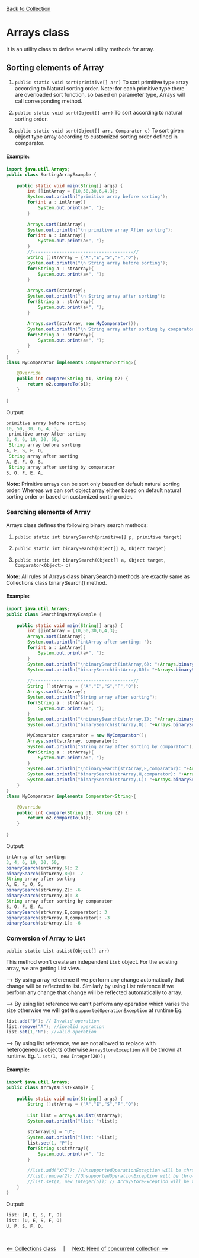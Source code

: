 [Back to Collection](../README.md)

# Arrays class

It is an utility class to define several utility methods for array.

## Sorting elements of Array

1. `public static void sort(primitive[] arr)`
To sort primitive type array according to Natural sorting order. Note: for each primitive type there are overloaded sort function, so based on parameter type, Arrays will call corresponding method.

2. `public static void sort(Object[] arr)`
To sort according to natural sorting order.

3. `public static void sort(Object[] arr, Comparator c)`
To sort given object type array according to customized sorting order defined in comparator.

#### Example:

```java
import java.util.Arrays;
public class SortingArrayExample {
    
    public static void main(String[] args) {
		int []intArray = {10,50,30,6,4,3};
        System.out.println("primitive array before sorting");
        for(int a : intArray){
            System.out.print(a+", ");
        }
        
        Arrays.sort(intArray);
        System.out.println("\n primitive array After sorting");
        for(int a : intArray){
            System.out.print(a+", ");
        }
        //--------------------------------------//
        String []strArray = {"A","E","S","F","O"};
        System.out.println("\n String array before sorting");
        for(String a : strArray){
            System.out.print(a+", ");
        }
        
        Arrays.sort(strArray);
        System.out.println("\n String array after sorting");
        for(String a : strArray){
            System.out.print(a+", ");
        }
        
        Arrays.sort(strArray, new MyComparator());
        System.out.println("\n String array after sorting by comparator");
        for(String a : strArray){
            System.out.print(a+", ");
        }
    }
}
class MyComparator implements Comparator<String>{

    @Override
    public int compare(String o1, String o2) {
        return o2.compareTo(o1);
    }
    
}
```

Output:

```java
primitive array before sorting
10, 50, 30, 6, 4, 3, 
 primitive array After sorting
3, 4, 6, 10, 30, 50, 
 String array before sorting
A, E, S, F, O, 
 String array after sorting
A, E, F, O, S, 
 String array after sorting by comparator
S, O, F, E, A, 
```

**Note:** Primitive arrays can be sort only based on default natural sorting order. Whereas we can sort object array either based on default natural sorting order or based on customized sorting order.

### Searching elements of Array

Arrays class defines the following binary search methods:

1. `public static int binarySearch(primitive[] p, primitive target)`

2. `public static int binarySearch(Object[] a, Object target)`

3. `public static int binarySearch(Object[] a, Object target, Comparator<Object> c)`

**Note:** All rules of Arrays class binarySearch() methods are exactly same as Collections class binarySearch() method.

#### Example:

```java
import java.util.Arrays;
public class SearchingArrayExample {
    
    public static void main(String[] args) {
		int []intArray = {10,50,30,6,4,3};
        Arrays.sort(intArray);
        System.out.println("intArray after sorting: ");
        for(int a : intArray){
            System.out.print(a+", ");
        }
        System.out.println("\nbinarySearch(intArray,6): "+Arrays.binarySearch(intArray, 6));
        System.out.println("binarySearch(intArray,80): "+Arrays.binarySearch(intArray, 80));
        
        //--------------------------------------//
        String []strArray = {"A","E","S","F","O"};
        Arrays.sort(strArray);
        System.out.println("String array after sorting");
        for(String a : strArray){
            System.out.print(a+", ");
        }
        System.out.println("\nbinarySearch(strArray,Z): "+Arrays.binarySearch(strArray, "Z"));
        System.out.println("binarySearch(strArray,O): "+Arrays.binarySearch(strArray, "O"));

        MyComparator comparator = new MyComparator();
        Arrays.sort(strArray, comparator);
        System.out.println("String array after sorting by comparator");
        for(String a : strArray){
            System.out.print(a+", ");
        }
        System.out.println("\nbinarySearch(strArray,E,comparator): "+Arrays.binarySearch(strArray, "E", comparator));
        System.out.println("binarySearch(strArray,H,comparator): "+Arrays.binarySearch(strArray, "H", comparator));
        System.out.println("binarySearch(strArray,L): "+Arrays.binarySearch(strArray, "L"));
    }
}
class MyComparator implements Comparator<String>{

    @Override
    public int compare(String o1, String o2) {
        return o2.compareTo(o1);
    }
    
}
```

Output:

```java
intArray after sorting: 
3, 4, 6, 10, 30, 50, 
binarySearch(intArray,6): 2
binarySearch(intArray,80): -7
String array after sorting
A, E, F, O, S, 
binarySearch(strArray,Z): -6
binarySearch(strArray,O): 3
String array after sorting by comparator
S, O, F, E, A, 
binarySearch(strArray,E,comparator): 3
binarySearch(strArray,H,comparator): -3
binarySearch(strArray,L): -6
```

### Conversion of Array to List

`public static List asList(Object[] arr)`

This method won't create an independent `List` object. For the existing array, we are getting List view.

--> By using array reference if we perform any change automatically that change will be reflected to list. Similarly by using List reference if we perform any change that change will be reflected automatically to array.

--> By using list reference we can't perform any operation which varies the size otherwise we will get `UnsupportedOperationException` at runtime
Eg. 

```java
list.add("D"); // Invalid operation
list.remove("A"); //invalid operation
list.set(1,"N"); //valid operation
```

--> By using list reference, we are not allowed to replace with heterogeneous objects otherwise `ArrayStoreException` will be thrown at runtime.
Eg. `l.set(1, new Integer(20));`

#### Example:

```java
import java.util.Arrays;
public class ArrayAsListExample {
    
    public static void main(String[] args) {
		String []strArray = {"A","E","S","F","O"};
        
        List list = Arrays.asList(strArray);
        System.out.println("list: "+list);
        
        strArray[0] = "U";
        System.out.println("list: "+list);
        list.set(1, "P");
        for(String s:strArray){
            System.out.print(s+", ");
        }
        
        //list.add("XYZ"); //UnsupportedOperationException will be thrown
        //list.remove(2); //UnsupportedOperationException will be thrown
        //list.set(1, new Integer(5)); // ArrayStoreException will be thrown
	}
}
```

Output:

```java
list: [A, E, S, F, O]
list: [U, E, S, F, O]
U, P, S, F, O,
```


<Br>

[<-- Collections class](../4_collections_class/collections_class.md) &nbsp;&nbsp;&nbsp;&nbsp;|&nbsp;&nbsp;&nbsp;&nbsp; [Next: Need of concurrent collection -->](../6_concurrent_collection/need_of_concurrent_collection.md)

<br>
